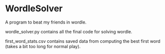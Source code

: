 # WordleSolver
A program to beat my friends in wordle.

wordle_solver.py contains all the final code for solving wordle.

first_word_stats.csv contains saved data from computing the best first word (takes a bit too long for normal play).
